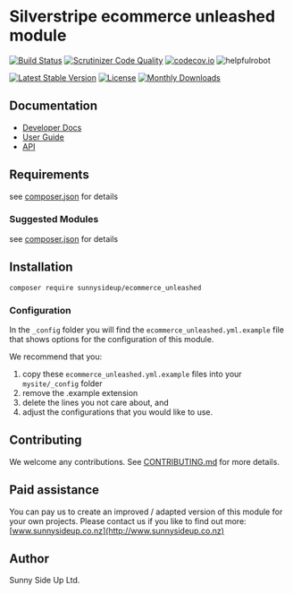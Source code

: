 # Silverstripe ecommerce unleashed module
[![Build Status](https://travis-ci.org/sunnysideup/silverstripe-ecommerce_unleashed.svg?branch=master)](https://travis-ci.org/sunnysideup/silverstripe-ecommerce_unleashed)
[![Scrutinizer Code Quality](https://scrutinizer-ci.com/g/sunnysideup/silverstripe-ecommerce_unleashed/badges/quality-score.png?b=master)](https://scrutinizer-ci.com/g/sunnysideup/silverstripe-ecommerce_unleashed/?branch=master)
[![codecov.io](https://codecov.io/github/sunnysideup/silverstripe-ecommerce_unleashed/coverage.svg?branch=master)](https://codecov.io/github/sunnysideup/silverstripe-ecommerce_unleashed?branch=master)
![helpfulrobot](https://helpfulrobot.io/sunnysideup/ecommerce_unleashed/badge)

[![Latest Stable Version](https://poser.pugx.org/sunnysideup/ecommerce_unleashed/version)](https://packagist.org/packages/sunnysideup/ecommerce_unleashed)
[![License](https://poser.pugx.org/sunnysideup/ecommerce_unleashed/license)](https://packagist.org/packages/sunnysideup/ecommerce_unleashed)
[![Monthly Downloads](https://poser.pugx.org/sunnysideup/ecommerce_unleashed/d/monthly)](https://packagist.org/packages/sunnysideup/ecommerce_unleashed)


## Documentation



 * [Developer Docs](docs/en/INDEX.md)
 * [User Guide](docs/en/userguide.md)
 * [API](http://ssmods.com/apis/ecommerce_unleashed/docs/en/api/)

## Requirements



see [composer.json](composer.json) for details

### Suggested Modules



see [composer.json](composer.json) for details


## Installation


```
composer require sunnysideup/ecommerce_unleashed
```

### Configuration



In the `_config` folder you will find the `ecommerce_unleashed.yml.example`
file that shows options for the configuration of this module.

We recommend that you:

  1. copy these `ecommerce_unleashed.yml.example` files into your
`mysite/_config` folder
  2. remove the .example extension
  3. delete the lines you not care about, and
  4. adjust the configurations that you would like to use.


## Contributing



We welcome any contributions. See [CONTRIBUTING.md](CONTRIBUTING.md) for more details.

## Paid assistance



You can pay us to create an improved / adapted version of this module for your own projects.  Please contact us if you like to find out more: [www.sunnysideup.co.nz](http://www.sunnysideup.co.nz)

## Author



Sunny Side Up Ltd.

